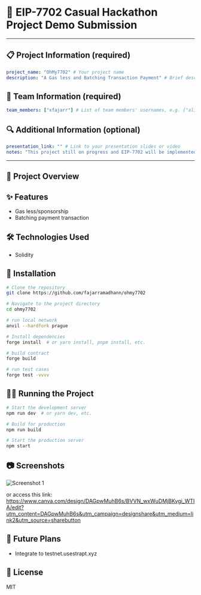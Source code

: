   # 🚀 EIP-7702 Casual Hackathon Project Demo Submission

<!--
Please fill out the information below. This information will be automatically processed.
Do not remove the --- markers or change the field names.
-->

---
## 📋 Project Information (required)

```yaml
project_name: "OhMy7702" # Your project name
description: "A Gas less and Batching Transaction Payment" # Brief description of your project
```

## 👥 Team Information (required)

```yaml
team_members: ["xfajarr"] # List of team members' usernames, e.g. ["alice", "bob"]
```

## 🔍 Additional Information (optional)

```yaml
presentation_link: "" # Link to your presentation slides or video
notes: "This project still on progress and EIP-7702 will be implemented in this project `https://testnet.usestrapt.xyz`" # Any additional information about your project
```
---

<!-- Do not edit below this line. This section will be automatically generated when your demo submission is processed. -->

## 📖 Project Overview

<!-- Provide a more detailed description of your project here -->

## ✨ Features

- Gas less/sponsorship
- Batching payment transaction

## 🛠️ Technologies Used

- Solidity

## 🚀 Installation

```bash
# Clone the repository
git clone https://github.com/fajarramadhann/ohmy7702

# Navigate to the project directory
cd ohmy7702

# run local network
anvil --hardfork prague

# Install dependencies
forge install  # or yarn install, pnpm install, etc.

# build contract
forge build

# run test cases
forge test -vvvv

```

## 🏃‍♂️ Running the Project

```bash
# Start the development server
npm run dev  # or yarn dev, etc.

# Build for production
npm run build

# Start the production server
npm start
```

## 📷 Screenshots

<!-- Add screenshots of your project here -->
![Screenshot 1]([submission\ohmy7702.png](https://raw.githubusercontent.com/CasualHackathon/EIP-7702/aa674f955bfd82d41b7acbf0805ef29768079b19/submission/ohmy7702.png))

or access this link: https://www.canva.com/design/DAGpwMuhB6s/BVVN_wxWuDMjBKvgi_WTIA/edit?utm_content=DAGpwMuhB6s&utm_campaign=designshare&utm_medium=link2&utm_source=sharebutton

## 🔮 Future Plans

- Integrate to testnet.usestrapt.xyz

## 📝 License

MIT
